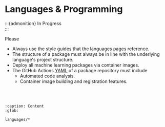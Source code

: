<br>

# Languages & Programming

:::{admonition} In Progress
<br>
:::

Please
<ul class="special">
    <li>Always use the style guides that the languages pages reference.</li>
    <li>The structure of a package must always be in line with the underlying language's project structure.</li>
    <li>Deploy all machine learning packages via container images.</li>
    <li>The GitHub Actions <abbr title="Yet Another Markup Language">YAML</abbr> of a package repository must include  
        <ul><li>Automated code analysis.</li>
            <li>Container image building and registration features.</li>
        </ul>
    </li>
</ul>

<br>
<br>


```{toctree}
:caption: Content
:glob:

languages/*
```

<br>
<br>
<br>
<br>

<br>
<br>
<br>
<br>

